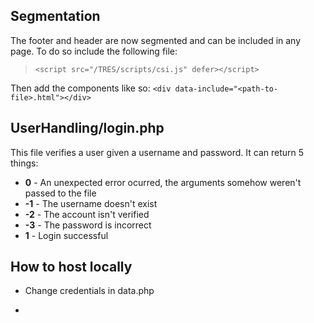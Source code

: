 ## Segmentation
The footer and header are now segmented and can be included in any page. To do so include the following file:
>``<script src="/TRES/scripts/csi.js" defer></script>``

Then add the components like so: ``<div data-include="<path-to-file>.html"></div>``

## UserHandling/login.php
This file verifies a user given a username and password. It can return 5 things:
 - **0** - An unexpected error ocurred, the arguments somehow weren't passed to the file
 - **-1** - The username doesn't exist
 - **-2** - The account isn't verified
 - **-3** - The password is incorrect
 - **1** - Login successful

 ## How to host locally

- Change credentials in data.php

-
